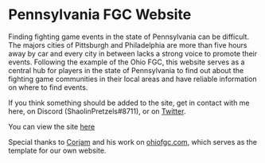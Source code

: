# Pennsylvania FGC Website

Finding fighting game events in the state of Pennsylvania can be difficult. The majors cities of Pittsburgh and Philadelphia are more than five hours away by car and every city in between lacks a strong voice to promote their events. Following the example of the Ohio FGC, this website serves as a central hub for players in the state of Pennsylvania to find out about the fighting game communities in their local areas and have reliable information on where to find events.

If you think something should be added to the site, get in contact with me here, on Discord (ShaolinPretzels#8711), or on [Twitter](https://twitter.com/shaolinpretzels).

You can view the site [here](https://PennFGC.github.io)

Special thanks to [Corjam](https://twitter.com/codecory) and his work on [ohiofgc.com](https://ohiofgc.com), which serves as the template for our own website.

